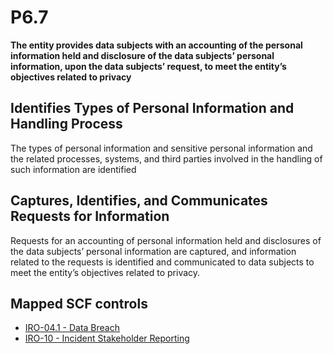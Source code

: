 # P6.7
**The entity provides data subjects with an accounting of the personal information held and disclosure of the data subjects’ personal information, upon the data subjects’ request, to meet the entity’s objectives related to privacy**
## Identifies Types of Personal Information and Handling Process
The types of personal information and sensitive personal information and the related processes, systems, and third parties involved in the handling of such information are identified
## Captures, Identifies, and Communicates Requests for Information
Requests for an accounting of personal information held and disclosures of the data subjects’ personal information are captured, and information related to the requests is identified and communicated to data subjects to meet the entity’s objectives related to privacy.
## Mapped SCF controls
- [IRO-04.1 - Data Breach](../scf/iro-041-databreach.md)
- [IRO-10 - Incident Stakeholder Reporting](../scf/iro-10-incidentstakeholderreporting.md)